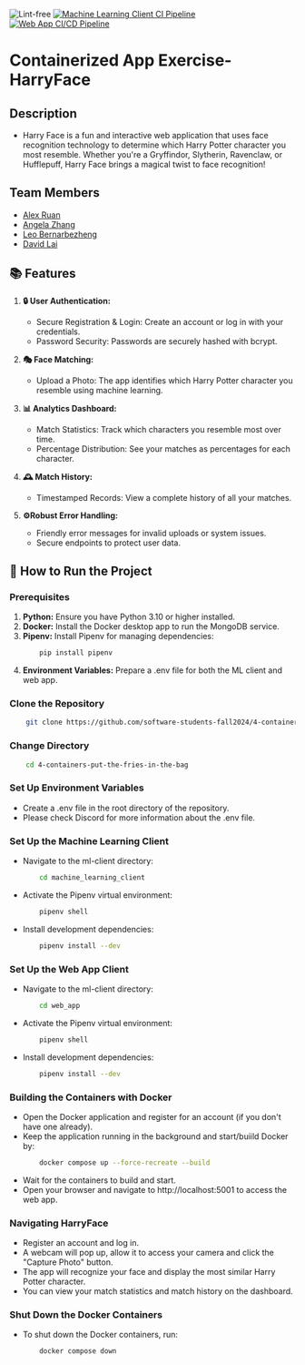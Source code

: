 ![Lint-free](https://github.com/nyu-software-engineering/containerized-app-exercise/actions/workflows/lint.yml/badge.svg)
[![Machine Learning Client CI Pipeline](https://github.com/software-students-fall2024/4-containers-put-the-fries-in-the-bag/actions/workflows/ml-client.yml/badge.svg)](https://github.com/software-students-fall2024/4-containers-put-the-fries-in-the-bag/actions/workflows/ml-client.yml)
[![Web App CI/CD Pipeline](https://github.com/software-students-fall2024/4-containers-put-the-fries-in-the-bag/actions/workflows/web-app.yml/badge.svg)](https://github.com/software-students-fall2024/4-containers-put-the-fries-in-the-bag/actions/workflows/web-app.yml)

# Containerized App Exercise- HarryFace

## Description
- Harry Face is a fun and interactive web application that uses face recognition technology to determine which Harry Potter character you most resemble. Whether you\'re a Gryffindor, Slytherin, Ravenclaw, or Hufflepuff, Harry Face brings a magical twist to face recognition!

## Team Members   
- [Alex Ruan](https://github.com/axruan)
- [Angela Zhang](https://github.com/angelazzh)
- [Leo Bernarbezheng](https://github.com/leonaurdo)
- [David Lai](https://github.com/danonymouse)

## 📚 Features

1. **🔒 User Authentication:**
    - Secure Registration & Login: Create an account or log in with your credentials.
    - Password Security: Passwords are securely hashed with bcrypt.

2. **🎭 Face Matching:**
    - Upload a Photo: The app identifies which Harry Potter character you resemble using machine learning.

3. **📊 Analytics Dashboard:**
    - Match Statistics: Track which characters you resemble most over time.
    - Percentage Distribution: See your matches as percentages for each character.

4. **🕰️ Match History:**
    - Timestamped Records: View a complete history of all your matches.

5. **⚙️Robust Error Handling:**
    - Friendly error messages for invalid uploads or system issues.
    - Secure endpoints to protect user data.

## 🚀 How to Run the Project

### **Prerequisites**
1. **Python:** Ensure you have Python 3.10 or higher installed.
2. **Docker:** Install the Docker desktop app to run the MongoDB service.
3. **Pipenv:** Install Pipenv for managing dependencies:
    ```bash
        pip install pipenv
    ```
3. **Environment Variables:** Prepare a .env file for both the ML client and web app.

### **Clone the Repository**
```bash
    git clone https://github.com/software-students-fall2024/4-containers-put-the-fries-in-the-bag.git
```
### **Change Directory**
```bash
    cd 4-containers-put-the-fries-in-the-bag
```

### **Set Up Environment Variables**
- Create a .env file in the root directory of the repository.
- Please check Discord for more information about the .env file.

### **Set Up the Machine Learning Client**
- Navigate to the ml-client directory:
    ```bash
        cd machine_learning_client
    ```
- Activate the Pipenv virtual environment:
    ```bash
        pipenv shell
    ```
- Install development dependencies:
    ```bash
        pipenv install --dev
    ```

### **Set Up the Web App Client**
- Navigate to the ml-client directory:
    ```bash
        cd web_app    
    ```
- Activate the Pipenv virtual environment:
    ```bash
        pipenv shell
    ```
- Install development dependencies:
    ```bash
        pipenv install --dev
    ```

### **Building the Containers with Docker**
- Open the Docker application and register for an account (if you don't have one already).
- Keep the application running in the background and start/buiild Docker by:
    ```bash
        docker compose up --force-recreate --build
    ```
- Wait for the containers to build and start.
- Open your browser and navigate to http://localhost:5001 to access the web app.

### **Navigating HarryFace**
- Register an account and log in.
- A webcam will pop up, allow it to access your camera and click the "Capture Photo" button.
- The app will recognize your face and display the most similar Harry Potter character.
- You can view your match statistics and match history on the dashboard.

### **Shut Down the Docker Containers**
- To shut down the Docker containers, run:
    ```bash
        docker compose down
    ```
